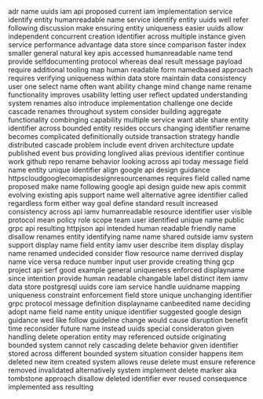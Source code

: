 adr name uuids iam api proposed current iam implementation service identify entity humanreadable name service identify entity uuids well refer following discussion make ensuring entity uniqueness easier uuids allow independent concurrent creation identifier across multiple instance given service performance advantage data store since comparison faster index smaller general natural key apis accessed humanreadable name tend provide selfdocumenting protocol whereas deal result message payload require additional tooling map human readable form namedbased approach requires verifying uniqueness within data store maintain data consistency user one select name often want ability change mind change name rename functionality improves usability letting user reflect updated understanding system renames also introduce implementation challenge one decide cascade renames throughout system consider building aggregate functionality combinging capability multiple service want able share entity identifier across bounded entity resides occurs changing identifier rename becomes complicated definitionally outside transaction strategy handle distributed cascade problem include event driven architecture update published event bus providing longlived alias previous identifier continue work github repo rename behavior looking across api today message field name entity unique identifier align google api design guidance httpscloudgooglecomapisdesignresourcenames requires field called name proposed make name following google api design guide new apis commit evolving existing apis support name well alternative agree identifier called regardless form either way goal define standard result increased consistency across api iamv humanreadable resource identifier user visible protocol mean policy role scope team user identified unique name public grpc api resulting httpjson api intended human readable friendly name disallow renames entity identifying name name shared outside iamv system support display name field entity iamv user describe item display display name renamed undecided consider flow resource name derrived display name vice versa reduce number input user provide creating thing gcp project api serf good example general uniqueness enforced displayname since intention provide human readable changable label distinct item iamv data store postgresql uuids core iam service handle uuidname mapping uniqueness constraint enforcement field store unique unchanging identifier grpc protocol message definition displayname canbeedited name deciding adopt name field name entity unique identifier suggested google design guidance wed like follow guideline change would cause disruption benefit time reconsider future name instead uuids special consideraton given handling delete operation entity may referenced outside originating bounded system cannot rely cascading delete behavior given identifier stored across different bounded system situation consider happens item deleted new item created system allows reuse delete must ensure reference removed invalidated alternatively system implement delete marker aka tombstone approach disallow deleted identifier ever reused consequence implemented ass resulting